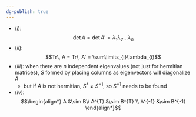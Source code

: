 ```yaml
---
dg-publish: true
---
```

- $(i):$
$$\det A = \det A' = \lambda_{1}\lambda_2\dots\lambda_{n}$$
- $(ii):$
$$Tr\, A = Tr\, A' = \sum\limits_{i}\lambda_{i}$$
- $(iii):$ when there are $n$ independent eigenvalues (not just for hermitian matrices), $S$ formed by placing columns as eigenvectors will diagonalize $A$ 
	- but if $A$ is not hermitian, $S^{\dagger}\neq S^{-1}$, so $S^{-1}$ needs to be found
- $(iv):$
$$\begin{align*}
A &\sim B\\
A^{T} &\sim B^{T} \\
A^{-1} &\sim B^{-1}
\end{align*}$$

